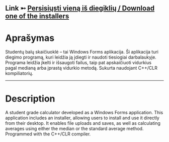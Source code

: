 Link ➵ [Persisiųsti vieną iš diegiklių / Download one of the installers](https://github.com/elvischepin-github/SP-2-studentu-balai-winFormApp/tree/main/StudentaiSetup/Release)
---
# Aprašymas
Studentų balų skaičiuoklė – tai Windows Forms aplikacija.
Ši aplikacija turi diegimo programą, kuri leidžia ją įdiegti ir naudoti tiesiogiai darbalaukyje.
Programa leidžia įkelti ir išsaugoti failus, taip pat apskaičiuoti vidurkius pagal medianą arba įprastą vidurkio metodą.
Sukurta naudojant C++/CLR kompiliatorių.

---

# Description
A student grade calculator developed as a Windows Forms application.
This application includes an installer, allowing users to install and use it directly from their desktop.
It enables file uploads and saves, as well as calculating averages using either the median or the standard average method.
Programmed with the C++/CLR compiler.

